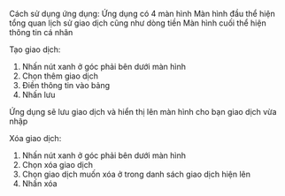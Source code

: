 Cách sử dụng ứng dụng:
Ứng dụng có 4 màn hình
Màn hình đầu thể hiện tổng quan lịch sử giao dịch cũng như dòng tiền
Màn hình cuối thể hiện thông tin cá nhân


Tạo giao dịch:
1. Nhấn nút xanh ở góc phải bên dưới màn hình
2. Chọn thêm giao dịch
3. Điền thông tin vào bảng
4. Nhấn lưu

Ứng dụng sẽ lưu giao dịch và hiển thị lên màn hình cho bạn giao dịch vừa nhập

Xóa giao dịch:
1. Nhấn nút xanh ở góc phải bên dưới màn hình
2. Chọn xóa giao dịch
3. Chọn giao dịch muốn xóa ở trong danh sách giao dịch hiện lên
4. Nhấn xóa